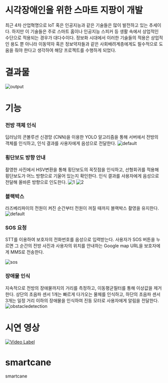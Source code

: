 # 시각장애인을 위한 스마트 지팡이 개발
최근 4차 산업혁명으로 IoT 혹은 인공지능과 같은 기술들은 많이 발전하고 있는 추세이다. 하지만 이 기술들은 주로 스마트 홈이나 인공지능 스피커 등 생활 속에서 상업적인 수단으로 적용되는 경우가 대다수이다. 정보화 시대에서 이러한 기술들의 적용은 상업적인 용도 뿐 아니라 이동약자 혹은 정보약자들과 같은 사회배려계층에게도 필수적으로 도움을 줘야 한다고 생각하여 해당 프로젝트를 수행하게 되었다.

# 결과물
![output](https://user-images.githubusercontent.com/33053367/41817634-e3961d5a-77d9-11e8-93c1-5b9a56ad46ef.png)

# 기능
### 전방 객체 인식 
딥러닝의 콘볼루션 신경망 (CNN)을 이용한 YOLO 알고리즘을 통해 서버에서 전방의 객체를 인식하고, 인식 결과를 사용자에게 음성으로 전달한다.
![default](https://user-images.githubusercontent.com/33053367/41817594-2b27a496-77d9-11e8-988b-95c0b25b19c5.png)

### 횡단보도 방향 안내
촬영한 사진에서 HSV변환을 통해 횡단보도의 꼭짓점을 인식하고, 선형회귀를 적용해 횡단보도가 어느 방향으로 기울어 있는지 확인한다. 인식 결과를 사용자에게 음성으로 전달해 올바른 방향으로 인도한다.
![1](https://user-images.githubusercontent.com/33053367/41817596-2b7c64a4-77d9-11e8-8449-4e4c6b90ab83.jpg) ![2](https://user-images.githubusercontent.com/33053367/41817597-2bae3f92-77d9-11e8-9077-f130a1b738ac.jpg)

### 블랙박스
라즈베리파이의 전원이 켜진 순간부터 전원이 꺼질 때까지 블랙박스 촬영을 유지한다. 
![default](https://user-images.githubusercontent.com/33053367/41817595-2b50e1f8-77d9-11e8-9ae1-806fa05a2aa3.gif)

### SOS 요청
STT를 이용하여 보호자의 전화번호를 음성으로 입력받는다. 사용자가 SOS 버튼을 누르면 그 순간의 전방 사진과 사용자의 위치를 안내하는 Google map URL을 보호자에게 MMS로 전송한다.

![sos](https://user-images.githubusercontent.com/33053367/41817593-2ae3b8d0-77d9-11e8-9d52-63bb911505cd.png)

### 장애물 인식
지속적으로 전방의 장애물까지의 거리를 측정하고, 이동평균필터를 통해 이상값을 제거한다. 상단의 초음파 센서 1개는 빠르게 다가오는 물체를 인식하고, 하단의 초음파 센서 3개는 일정 거리 이하의 장애물을 인식하여 진동 모터로 사용자에게 알림을 전달한다.
![obstacledetection](https://user-images.githubusercontent.com/33053367/41817608-7fb8c512-77d9-11e8-892b-2763eb55721b.JPG)

# 시연 영상
[![Video Label](https://img.youtube.com/vi/k6lEb8ufqBo/0.jpg)](https://youtu.be/k6lEb8ufqBo)

# smartcane
smartcane
